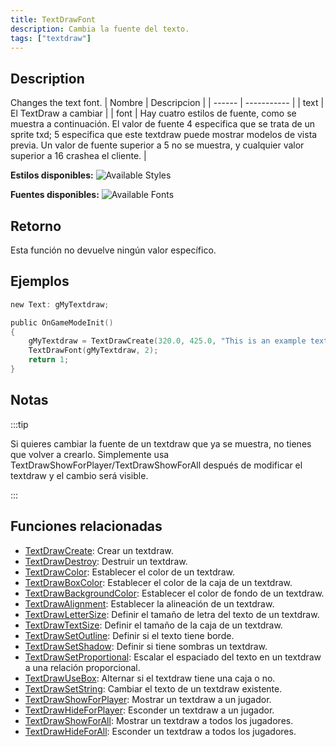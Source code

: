 ```yaml
---
title: TextDrawFont
description: Cambia la fuente del texto.
tags: ["textdraw"]
---
```


## Description

Changes the text font.
| Nombre | Descripcion |
| ------ | ----------- |
|  text  | El TextDraw a cambiar |
|  font  | Hay cuatro estilos de fuente, como se muestra a continuación. El valor de fuente 4 especifica que se trata de un sprite txd; 5 especifica que este textdraw puede mostrar modelos de vista previa. Un valor de fuente superior a 5 no se muestra, y cualquier valor superior a 16 crashea el cliente. |

**Estilos disponibles:**
![Available Styles](https://assets.open.mp/assets/images/textdraws/Textdraw_font_styles.png)

**Fuentes disponibles:**
![Available Fonts](https://assets.open.mp/assets/images/textdraws/Textdraw_Fonts.png)

## Retorno

Esta función no devuelve ningún valor específico.

## Ejemplos

```c
new Text: gMyTextdraw;

public OnGameModeInit()
{
    gMyTextdraw = TextDrawCreate(320.0, 425.0, "This is an example textdraw");
    TextDrawFont(gMyTextdraw, 2);
    return 1;
}
```

## Notas

:::tip

Si quieres cambiar la fuente de un textdraw que ya se muestra, no tienes que volver a crearlo. Simplemente usa TextDrawShowForPlayer/TextDrawShowForAll después de modificar el textdraw y el cambio será visible.

:::

## Funciones relacionadas

- [TextDrawCreate](TextDrawCreate): Crear un textdraw.
- [TextDrawDestroy](TextDrawDestroy): Destruir un textdraw.
- [TextDrawColor](TextDrawColor): Establecer el color de un textdraw.
- [TextDrawBoxColor](TextDrawBoxColor): Establecer el color de la caja de un textdraw.
- [TextDrawBackgroundColor](TextDrawBackgroundColor): Establecer el color de fondo de un textdraw.
- [TextDrawAlignment](TextDrawAlignment): Establecer la alineación de un textdraw.
- [TextDrawLetterSize](TextDrawLetterSize): Definir el tamaño de letra del texto de un textdraw.
- [TextDrawTextSize](TextDrawTextSize): Definir el tamaño de la caja de un textdraw.
- [TextDrawSetOutline](TextDrawSetOutline): Definir si el texto tiene borde.
- [TextDrawSetShadow](TextDrawSetShadow): Definir si tiene sombras un textdraw.
- [TextDrawSetProportional](TextDrawSetProportional): Escalar el espaciado del texto en un textdraw a una relación proporcional.
- [TextDrawUseBox](TextDrawUseBox): Alternar si el textdraw tiene una caja o no.
- [TextDrawSetString](TextDrawSetString): Cambiar el texto de un textdraw existente.
- [TextDrawShowForPlayer](TextDrawShowForPlayer): Mostrar un textdraw a un jugador.
- [TextDrawHideForPlayer](TextDrawHideForPlayer): Esconder un textdraw a un jugador.
- [TextDrawShowForAll](TextDrawShowForAll): Mostrar un textdraw a todos los jugadores.
- [TextDrawHideForAll](TextDrawHideForAll): Esconder un textdraw a todos los jugadores.
